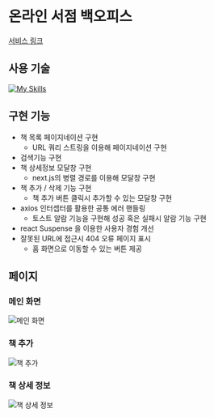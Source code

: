# 온라인 서점 백오피스
[서비스 링크](https://front-end-online-bookstore.vercel.app)

## 사용 기술
[![My Skills](https://skillicons.dev/icons?i=vercel,ts,nextjs,tailwind)](https://skillicons.dev)

## 구현 기능
- 책 목록 페이지네이션 구현
  - URL 쿼리 스트링을 이용해 페이지네이션 구현
- 검색기능 구현
- 책 상세정보 모달창 구현
  - next.js의 병렬 경로를 이용해 모달창 구현
- 책 추가 / 삭제 기능 구현
  - 책 추가 버튼 클릭시 추가할 수 있는 모달창 구현
- axios 인터셉터를 활용한 공통 에러 핸들링
  - 토스트 알람 기능을 구현해 성공 혹은 실패시 알람 기능 구현
- react Suspense 을 이용한 사용자 경험 개선
- 잘못된 URL에 접근시 404 오류 페이지 표시
  - 홈 화면으로 이동할 수 있는 버튼 제공

## 페이지 
### 메인 화면
![메인 화면](https://github.com/user-attachments/assets/5d9af602-70b3-4c3c-adae-f7460f633b21)

### 책 추가
![책 추가](https://github.com/user-attachments/assets/8aad7d9b-3810-477d-8079-b07558f5f1a3)

### 책 상세 정보
![책 상세 정보](https://github.com/user-attachments/assets/6d6d1e5c-344e-44b2-b6f2-540baaa36758)
